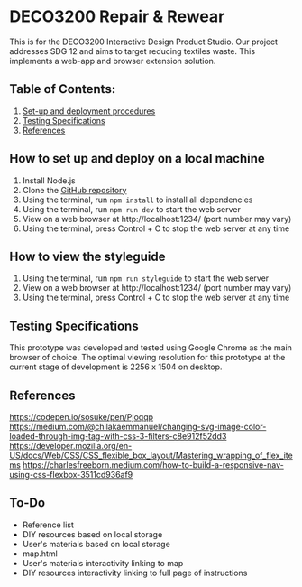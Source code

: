 # DECO3200 Repair & Rewear
This is for the DECO3200 Interactive Design Product Studio. Our project addresses SDG 12 and aims to target reducing textiles waste. This implements a web-app and browser extension solution.

## Table of Contents:
1. [Set-up and deployment procedures](#setupAndDeploy)
2. [Testing Specifications](#specifications)
3. [References](#references)

## How to set up and deploy on a local machine <a id="setupAndDeploy"></a>
1. Install Node.js
2. Clone the [GitHub repository](https://github.com/vawklee/DECO3200_Sustainability.git)
3. Using the terminal, run `npm install` to install all dependencies
4. Using the terminal, run `npm run dev` to start the web server
5. View on a web browser at http://localhost:1234/ (port number may vary)
6. Using the terminal, press Control + C to stop the web server at any time

## How to view the styleguide
1. Using the terminal, run `npm run styleguide` to start the web server
2. View on a web browser at http://localhost:1234/ (port number may vary)
3. Using the terminal, press Control + C to stop the web server at any time

## Testing Specifications <a id="specifications"></a>
This prototype was developed and tested using Google Chrome as the main browser of choice.
The optimal viewing resolution for this prototype at the current stage of development is 2256 x 1504 on desktop.

## References <a id="references"></a>
https://codepen.io/sosuke/pen/Pjoqqp
https://medium.com/@chilakaemmanuel/changing-svg-image-color-loaded-through-img-tag-with-css-3-filters-c8e912f52dd3
https://developer.mozilla.org/en-US/docs/Web/CSS/CSS_flexible_box_layout/Mastering_wrapping_of_flex_items
https://charlesfreeborn.medium.com/how-to-build-a-responsive-nav-using-css-flexbox-3511cd936af9

## To-Do
- Reference list
- DIY resources based on local storage
- User's materials based on local storage
- map.html
- User's materials interactivity linking to map
- DIY resources interactivity linking to full page of instructions